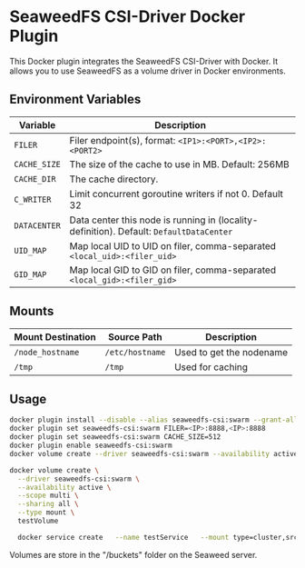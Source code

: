 # SeaweedFS CSI-Driver Docker Plugin

This Docker plugin integrates the SeaweedFS CSI-Driver with Docker. It allows you to use SeaweedFS as a volume driver in Docker environments.

## Environment Variables

| Variable              | Description                                                                                           |
|-----------------------|-------------------------------------------------------------------------------------------------------|
| `FILER`               | Filer endpoint(s), format: `<IP1>:<PORT>,<IP2>:<PORT2>`                                                |
| `CACHE_SIZE`          | The size of the cache to use in MB. Default: 256MB                                                     |
| `CACHE_DIR`           | The cache directory.                                                                                   |
| `C_WRITER`            | Limit concurrent goroutine writers if not 0. Default 32                                                |
| `DATACENTER`          | Data center this node is running in (locality-definition). Default: `DefaultDataCenter`                |
| `UID_MAP`             | Map local UID to UID on filer, comma-separated `<local_uid>:<filer_uid>`                               |
| `GID_MAP`             | Map local GID to GID on filer, comma-separated `<local_gid>:<filer_gid>`                               |

## Mounts

| Mount Destination   | Source Path     | Description                  |
|---------------------|-----------------|------------------------------|
| `/node_hostname`    | `/etc/hostname` | Used to get the nodename     |
| `/tmp`              | `/tmp`          | Used for caching             |

## Usage

```bash
docker plugin install --disable --alias seaweedfs-csi:swarm --grant-all-permissions gradlon/swarm-csi-swaweedfs:v1.2.0
docker plugin set seaweedfs-csi:swarm FILER=<IP>:8888,<IP>:8888
docker plugin set seaweedfs-csi:swarm CACHE_SIZE=512
docker plugin enable seaweedfs-csi:swarm
docker volume create --driver seaweedfs-csi:swarm --availability active --scope single --sharing none  --type mount --opt path="/docker/volumes/teste1" test-volume

docker volume create \
  --driver seaweedfs-csi:swarm \
  --availability active \
  --scope multi \
  --sharing all \
  --type mount \
  testVolume

  docker service create   --name testService   --mount type=cluster,src=testVolume,dst=/usr/share/nginx/html   --publish 2080:80   nginx
```

Volumes are store in the "/buckets" folder on the Seaweed server.
